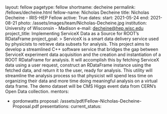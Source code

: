 layout: fellow
pagetype: fellow
shortname: decheine
permalink: /fellows/decheine.html
fellow-name: Nicholas Decheine
title: Nicholas Decheine - IRIS-HEP Fellow
active: True
dates:
  start: 2021-05-24
  end: 2021-08-21
photo: /assets/images/team/Nicholas-Decheine.jpg
institution: University of Wisconsin - Madison
e-mail: decheine@hep.wisc.edu
project_title: Implementing ServiceX Data as a Source for ROOT’s RDataFrame
project_goal: >
    ServiceX is a smart data delivery service used by physicists to retrieve data subsets for analysis. This project aims to develop a streamlined C++ software service that bridges the gap between ServiceX experiment data acquisition and the creation and instantiation of a ROOT RDataFrame for analysis. It will accomplish this by fetching ServiceX data using a user request, construct an RDataFrame instance using the fetched data, and return it to the user, ready for analysis. This utility will streamline the analysis process so that physicist will spend less time on organizing their data and more time doing meaningful analysis on a virtual data frame. The demo dataset will be CMS Higgs event data from CERN’s Open Data collection.
mentors:
- gordonwatts
proposal: /assets/pdf/Fellow-Nicholas-Decheine-Proposal.pdf
presentations:
current_status:
